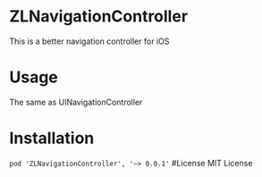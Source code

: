 # ZLNavigationController
This is a better navigation controller for iOS
# Usage
The same as UINavigationController
# Installation
`pod 'ZLNavigationController', '~> 0.0.1'`
#License
MIT License

